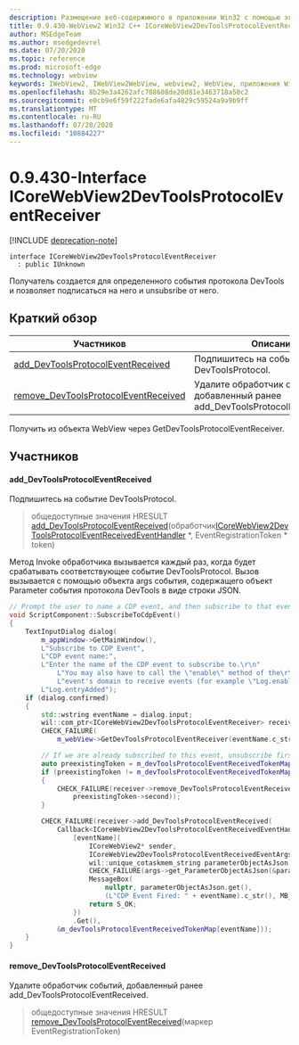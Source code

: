 ```yaml
---
description: Размещение веб-содержимого в приложении Win32 с помощью элемента управления Microsoft Edge WebView2
title: 0.9.430-WebView2 Win32 C++ ICoreWebView2DevToolsProtocolEventReceiver
author: MSEdgeTeam
ms.author: msedgedevrel
ms.date: 07/20/2020
ms.topic: reference
ms.prod: microsoft-edge
ms.technology: webview
keywords: IWebView2, IWebView2WebView, webview2, WebView, приложения Win32, Win32, EDGE, ICoreWebView2, ICoreWebView2Host, элемент управления "веб-браузер", HTML Edge
ms.openlocfilehash: 8b29e3a4262afc708608de20d81e3463718a50c2
ms.sourcegitcommit: e0cb9e6f59f222fade6afa4829c59524a9a9b9ff
ms.translationtype: MT
ms.contentlocale: ru-RU
ms.lasthandoff: 07/20/2020
ms.locfileid: "10884227"
---
```

# 0.9.430-Interface ICoreWebView2DevToolsProtocolEventReceiver 

[!INCLUDE [deprecation-note](../../includes/deprecation-note.md)]

```
interface ICoreWebView2DevToolsProtocolEventReceiver
  : public IUnknown
```

Получатель создается для определенного события протокола DevTools и позволяет подписаться на него и unsubsribe от него.

## Краткий обзор

 Участников                        | Описания
--------------------------------|---------------------------------------------
[add_DevToolsProtocolEventReceived](#add_devtoolsprotocoleventreceived) | Подпишитесь на событие DevToolsProtocol.
[remove_DevToolsProtocolEventReceived](#remove_devtoolsprotocoleventreceived) | Удалите обработчик событий, добавленный ранее add_DevToolsProtocolEventReceived.

Получить из объекта WebView через GetDevToolsProtocolEventReceiver.

## Участников

#### add_DevToolsProtocolEventReceived 

Подпишитесь на событие DevToolsProtocol.

> общедоступные значения HRESULT [add_DevToolsProtocolEventReceived](#add_devtoolsprotocoleventreceived)(обработчик[ICoreWebView2DevToolsProtocolEventReceivedEventHandler](ICoreWebView2DevToolsProtocolEventReceivedEventHandler.md) *, EventRegistrationToken * token)

Метод Invoke обработчика вызывается каждый раз, когда будет срабатывать соответствующее событие DevToolsProtocol. Вызов вызывается с помощью объекта args события, содержащего объект Parameter события протокола DevTools в виде строки JSON.

```cpp
// Prompt the user to name a CDP event, and then subscribe to that event.
void ScriptComponent::SubscribeToCdpEvent()
{
    TextInputDialog dialog(
        m_appWindow->GetMainWindow(),
        L"Subscribe to CDP Event",
        L"CDP event name:",
        L"Enter the name of the CDP event to subscribe to.\r\n"
            L"You may also have to call the \"enable\" method of the\r\n"
            L"event's domain to receive events (for example \"Log.enable\").\r\n",
        L"Log.entryAdded");
    if (dialog.confirmed)
    {
        std::wstring eventName = dialog.input;
        wil::com_ptr<ICoreWebView2DevToolsProtocolEventReceiver> receiver;
        CHECK_FAILURE(
            m_webView->GetDevToolsProtocolEventReceiver(eventName.c_str(), &receiver));

        // If we are already subscribed to this event, unsubscribe first.
        auto preexistingToken = m_devToolsProtocolEventReceivedTokenMap.find(eventName);
        if (preexistingToken != m_devToolsProtocolEventReceivedTokenMap.end())
        {
            CHECK_FAILURE(receiver->remove_DevToolsProtocolEventReceived(
                preexistingToken->second));
        }

        CHECK_FAILURE(receiver->add_DevToolsProtocolEventReceived(
            Callback<ICoreWebView2DevToolsProtocolEventReceivedEventHandler>(
                [eventName](
                    ICoreWebView2* sender,
                    ICoreWebView2DevToolsProtocolEventReceivedEventArgs* args) -> HRESULT {
                    wil::unique_cotaskmem_string parameterObjectAsJson;
                    CHECK_FAILURE(args->get_ParameterObjectAsJson(&parameterObjectAsJson));
                    MessageBox(
                        nullptr, parameterObjectAsJson.get(),
                        (L"CDP Event Fired: " + eventName).c_str(), MB_OK);
                    return S_OK;
                })
                .Get(),
            &m_devToolsProtocolEventReceivedTokenMap[eventName]));
    }
}
```

#### remove_DevToolsProtocolEventReceived 

Удалите обработчик событий, добавленный ранее add_DevToolsProtocolEventReceived.

> общедоступные значения HRESULT [remove_DevToolsProtocolEventReceived](#remove_devtoolsprotocoleventreceived)(маркер EventRegistrationToken)

